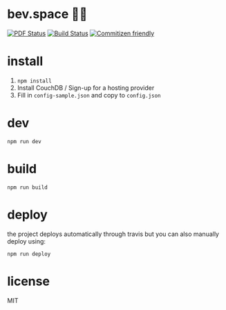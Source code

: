 # bev.space :beer::rocket:
[![PDF Status](https://www.sharelatex.com/github/repos/zaccolley/bevspace/builds/latest/badge.svg)](https://www.sharelatex.com/github/repos/zaccolley/bevspace/builds/latest/output.pdf)
[![Build Status](https://travis-ci.org/zaccolley/bevspace.svg?branch=dev)](https://travis-ci.org/zaccolley/bevspace)
[![Commitizen friendly](https://img.shields.io/badge/commitizen-friendly-brightgreen.svg)](http://commitizen.github.io/cz-cli/)

# install

1. `npm install`
2. Install CouchDB / Sign-up for a hosting provider
3. Fill in `config-sample.json` and copy to `config.json`

# dev

```
npm run dev
```

# build

```
npm run build
```

# deploy

the project deploys automatically through travis but you can also manually deploy using:

```
npm run deploy
```

# license

MIT
